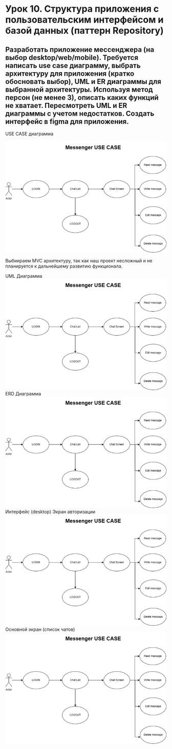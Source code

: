 
# Урок 10. Структура приложения с пользовательским интерфейсом и базой данных (паттерн Repository)
## Разработать приложение мессенджера (на выбор desktop/web/mobile). Требуется написать use case диаграмму, выбрать архитектуру для приложения (кратко обосновать выбор), UML и ER диаграммы для выбранной архитектуры. Используя метод персон (не менее 3), описать каких функций не хватает. Пересмотреть UML и ER диаграммы с учетом недостатков. Создать интерфейс в figma для приложения.

USE CASE диаграмма

![Pic1](https://github.com/DimitryZykin/SW_Architecture/blob/main/Seminar_10/pic/UML.png)

Выбиираем MVC архитектуру, так как наш проект несложный и не планируется к дальнейшему развитию функционала. 

UML Диаграмма
![Pic1](https://github.com/DimitryZykin/SW_Architecture/blob/main/Seminar_10/pic/UML.png)
ERD Диаграмма
![Pic1](https://github.com/DimitryZykin/SW_Architecture/blob/main/Seminar_10/pic/UML.png)
Интерфейс (desktop)
Экран авторизации
![Pic1](https://github.com/DimitryZykin/SW_Architecture/blob/main/Seminar_10/pic/UML.png)
Основной экран (список чатов)
![Pic1](https://github.com/DimitryZykin/SW_Architecture/blob/main/Seminar_10/pic/UML.png)
